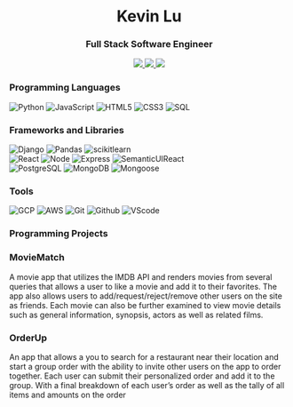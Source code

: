 
<h1 align="center">Kevin Lu</h1>
<h3 align="center">Full Stack Software Engineer</h3>


<p align="center">
  <a href="https://github.com/Kklu78">
    <img src="https://img.shields.io/badge/-kklu78-333?style=flat&logo=Github&logoColor=white">
  </a>
  <a href="https://www.linkedin.com/in/kklu/">
    <img src="https://img.shields.io/badge/-kklu-blue?style=flat&logo=Linkedin&logoColor=white">
  </a>
  <a href="mailto:kevinklu78@gmail.com">
    <img src="https://img.shields.io/badge/-kevinklu78-c14438?style=flat&logo=Gmail&logoColor=white">
  </a>
   
</p>

<h3>Programming Languages</h3>

![Python](https://img.shields.io/badge/-Python-333?style=flat&logo=python)
![JavaScript](https://img.shields.io/badge/-JavaScript-333?style=flat&logo=javascript)
![HTML5](https://img.shields.io/badge/-HTML5-333?style=flat&logo=html5)
![CSS3](https://img.shields.io/badge/-CSS-333?style=flat&logo=css3)
![SQL](https://img.shields.io/badge/-SQL-333?style=flat&logo=mysql)

<h3>Frameworks and Libraries</h3>

![Django](https://img.shields.io/badge/-Django-333?style=flat&logo=django)
![Pandas](https://img.shields.io/badge/-Pandas-333?style=flat&logo=pandas)
![scikitlearn](https://img.shields.io/badge/-scikitlearn-333?style=flat&logo=scikit-learn)
<br />
![React](https://img.shields.io/badge/-React-333?style=flat&logo=react)
![Node](https://img.shields.io/badge/-Node-333?style=flat&logo=node.js)
![Express](https://img.shields.io/badge/-Express-333?style=flat&logo=express)
![SemanticUIReact](https://img.shields.io/badge/-Semantic%20UI%20React-333?style=flat&logo=semanticuireact)
<br />
![PostgreSQL](https://img.shields.io/badge/-PostgreSQL-333?style=flat&logo=postgresql)
![MongoDB](https://img.shields.io/badge/-MongoDB-333?style=flat&logo=mongodb)
![Mongoose](https://img.shields.io/badge/-Mongoose-333?style=flat&logo=mongodb)

<h3>Tools</h3>

![GCP](https://img.shields.io/badge/-GCP-333?style=flat&logo=googlecloud)
![AWS](https://img.shields.io/badge/-AWS-333?style=flat&logo=amazonaws)
![Git](https://img.shields.io/badge/-Git-333?style=flat&logo=git)
![Github](https://img.shields.io/badge/-Github-333?style=flat&logo=github)
![VScode](https://img.shields.io/badge/-VSCode-333?style=flat&logo=visualstudiocode)

<h3>Programming Projects</h3>

### MovieMatch
A movie app that utilizes the IMDB API and renders movies from several queries that allows a user to like a movie and add it to their favorites.  The app also allows users to add/request/reject/remove other users on the site as friends.  Each movie can also be further examined to view movie details such as general information, synopsis, actors as well as related films.

### OrderUp
An app that allows a you to search for a restaurant near their location and start a group order with the ability to invite other users on the app to order together.  Each user can submit their personalized order and add it to the group. With a final breakdown of each user’s order as well as the tally of all items and amounts on the order


